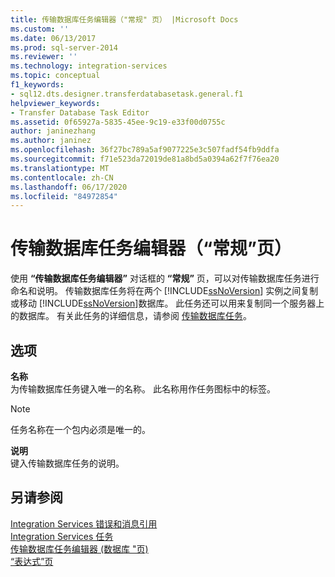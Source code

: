 ```yaml
---
title: 传输数据库任务编辑器（"常规" 页） |Microsoft Docs
ms.custom: ''
ms.date: 06/13/2017
ms.prod: sql-server-2014
ms.reviewer: ''
ms.technology: integration-services
ms.topic: conceptual
f1_keywords:
- sql12.dts.designer.transferdatabasetask.general.f1
helpviewer_keywords:
- Transfer Database Task Editor
ms.assetid: 0f65927a-5835-45ee-9c19-e33f00d0755c
author: janinezhang
ms.author: janinez
ms.openlocfilehash: 36f27bc789a5af9077225e3c507fadf54fb9ddfa
ms.sourcegitcommit: f71e523da72019de81a8bd5a0394a62f7f76ea20
ms.translationtype: MT
ms.contentlocale: zh-CN
ms.lasthandoff: 06/17/2020
ms.locfileid: "84972854"
---
```

# <a name="transfer-database-task-editor-general-page"></a>传输数据库任务编辑器（“常规”页）
  使用 **“传输数据库任务编辑器”** 对话框的 **“常规”** 页，可以对传输数据库任务进行命名和说明。 传输数据库任务将在两个 [!INCLUDE[ssNoVersion](../includes/ssnoversion-md.md)] 实例之间复制或移动 [!INCLUDE[ssNoVersion](../includes/ssnoversion-md.md)]数据库。 此任务还可以用来复制同一个服务器上的数据库。 有关此任务的详细信息，请参阅 [传输数据库任务](control-flow/transfer-database-task.md)。  
  
## <a name="options"></a>选项  
 **名称**  
 为传输数据库任务键入唯一的名称。 此名称用作任务图标中的标签。  
  
> [!NOTE]  
>  任务名称在一个包内必须是唯一的。  
  
 **说明**  
 键入传输数据库任务的说明。  
  
## <a name="see-also"></a>另请参阅  
 [Integration Services 错误和消息引用](../../2014/integration-services/integration-services-error-and-message-reference.md)   
 [Integration Services 任务](control-flow/integration-services-tasks.md)   
 [传输数据库任务编辑器 &#40;数据库 "页&#41;](../../2014/integration-services/transfer-database-task-editor-databases-page.md)   
 [“表达式”页](expressions/expressions-page.md)  
  
  
